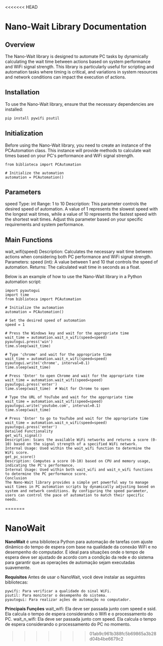 <<<<<<< HEAD
# Nano-Wait Library Documentation

## Overview

The Nano-Wait library is designed to automate PC tasks by dynamically calculating the wait time between actions based on system performance and WiFi signal strength. This library is particularly useful for scripting and automation tasks where timing is critical, and variations in system resources and network conditions can impact the execution of actions.

## Installation

To use the Nano-Wait library, ensure that the necessary dependencies are installed:
```bash
pip install pywifi psutil
```

## Initialization

Before using the Nano-Wait library, you need to create an instance of the PCAutomation class. This instance will provide methods to calculate wait times based on your PC's performance and WiFi signal strength.

```
from biblioteca import PCAutomation

# Initialize the automation
automation = PCAutomation()
```
## Parameters

speed
Type: int
Range: 1 to 10
Description: This parameter controls the desired speed of automation. A value of 1 represents the slowest speed with the longest wait times, while a value of 10 represents the fastest speed with the shortest wait times. Adjust this parameter based on your specific requirements and system performance.

## Main Functions

wait_wifi(speed)
Description: Calculates the necessary wait time between actions when considering both PC performance and WiFi signal strength.
Parameters:
speed (int): A value between 1 and 10 that controls the speed of automation.
Returns: The calculated wait time in seconds as a float.

Below is an example of how to use the Nano-Wait library in a Python automation script:

```
import pyautogui
import time
from biblioteca import PCAutomation

# Initialize the automation
automation = PCAutomation()

# Set the desired speed of automation
speed = 1

# Press the Windows key and wait for the appropriate time
wait_time = automation.wait_n_wifi(speed=speed)
pyautogui.press('win')
time.sleep(wait_time)

# Type 'chrome' and wait for the appropriate time
wait_time = automation.wait_n_wifi(speed=speed)
pyautogui.write('chrome', interval=0.1)
time.sleep(wait_time)

# Press 'Enter' to open Chrome and wait for the appropriate time
wait_time = automation.wait_wifi(speed=speed)
pyautogui.press('enter')
time.sleep(wait_time)  # Wait for Chrome to open

# Type the URL of YouTube and wait for the appropriate time
wait_time = automation.wait_wifi(speed=speed)
pyautogui.write('youtube.com', interval=0.1)
time.sleep(wait_time)

# Press 'Enter' to go to YouTube and wait for the appropriate time
wait_time = automation.wait_n_wifi(speed=speed)
pyautogui.press('enter')
Detailed Functionality
get_wifi_signal()
Description: Scans the available WiFi networks and returns a score (0-10) based on the signal strength of a specified WiFi network.
Internal Usage: Used within the wait_wifi function to determine the WiFi score.
get_pc_score()
Description: Computes a score (0-10) based on CPU and memory usage, indicating the PC's performance.
Internal Usage: Used within both wait_wifi and wait_n_wifi functions to determine the PC performance score.
Conclusion
The Nano-Wait library provides a simple yet powerful way to manage wait times in PC automation scripts by dynamically adjusting based on system and network conditions. By configuring the speed parameter, users can control the pace of automation to match their specific needs.
```
=======
# NanoWait

**NanoWait** é uma biblioteca Python para automação de tarefas com ajuste dinâmico do tempo de espera com base na qualidade da conexão WiFi e no desempenho do computador. É ideal para situações onde o tempo de espera deve ser ajustado de acordo com a condição da rede e do sistema para garantir que as operações de automação sejam executadas suavemente.

**Requisitos**
Antes de usar o NanoWait, você deve instalar as seguintes bibliotecas:

    pywifi: Para verificar a qualidade do sinal WiFi.
    psutil: Para monitorar o desempenho do sistema.
    pyautogui: Para realizar ações de automação no computador.

**Principais Funções**
wait_wifi: Ela deve ser passada junto com speed e ssid. Ela calcula o tempo de espera considerando o Wifi e o processamento do PC.
wait_n_wifi: Ela deve ser passada junto com speed. Ela calcula o tempo de espera considerando o processamento do PC no momento.
>>>>>>> 01ab9c961b388fc5b69865a3b28d04b4be6679c2
